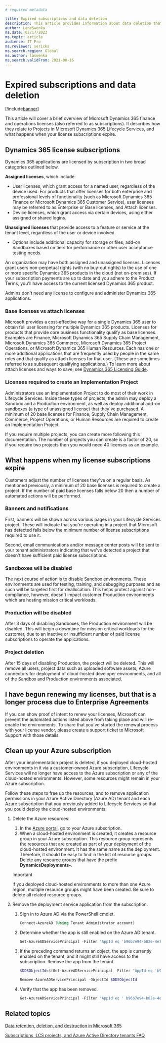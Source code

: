 ```yaml
---
# required metadata

title: Expired subscriptions and data deletion
description: This article provides information about data deletion that occurs after a Dynamics 365 finance and operations subscription expires. It also explains how to clean up cloud-hosted environments deployed to an Azure subscription after a project is deleted.
author: LaneSwenka
ms.date: 02/17/2023
ms.topic: article
audience: IT Pro
ms.reviewer: sericks
ms.search.region: Global
ms.author: laswenka
ms.search.validFrom: 2021-08-16
---
```


# Expired subscriptions and data deletion

[!include[banner](../includes/banner.md)]

This article will cover a brief overview of Microsoft Dynamics 365 finance and operations licenses (also referred to as subscriptions). It describes how they relate to Projects in Microsoft Dynamics 365 Lifecycle Services, and what happens when your license subscriptions expire.

## Dynamics 365 license subscriptions
Dynamics 365 applications are licensed by subscription in two broad categories outlined below.

**Assigned licenses**, which include:
- User licenses, which grant access for a named user, regardless of the device used. For products that offer licenses for both enterprise and professional levels of functionality (such as  Microsoft Dynamics 365 Finance or Microsoft Dynamics 365 Customer Service), user licenses may be referred to as Enterprise or Base licenses, and Attach licenses.
- Device licenses, which grant access via certain devices, using either assigned or shared logins.

**Unassigned licenses** that provide access to a feature or service at the tenant level, regardless of the user or device involved.
- Options include additional capacity for storage or files, add-on Sandboxes based on tiers for performance or other user acceptance testing needs.

An organization may have both assigned and unassigned licenses. Licenses grant users non-perpetual rights (with no buy-out rights) to the use of one or more specific Dynamics 365 products in the cloud (not on-premises). If your subscription payments are up to date and you adhere to the Product Terms, you'll have access to the current licensed Dynamics 365 product.

Admins don't need any license to configure and administer Dynamics 365 applications.

### Base licenses vs attach licenses
Microsoft provides a cost-effective way for a single Dynamics 365 user to obtain full user licensing for multiple Dynamics 365 products. Licenses for products that provide core business functionality qualify as base licenses. Examples are Finance, Microsoft Dynamics 365 Supply Chain Management, Microsoft Dynamics 365 Commerce, Microsoft Dynamics 365 Project Operations, or Microsoft Dynamics 365 Human Resources. Each has one or more additional applications that are frequently used by people in the same roles and that qualify as attach licenses for that user. (These are sometimes referred to as subsequent qualifying applications.) To learn more about attach licenses and ways to save, see [Dynamics 365 Licensing Guide](https://aka.ms/dynamicslicensingguide).

### Licenses required to create an Implementation Project
Administrators use an Implementation Project to do most of their work in Lifecycle Services. Inside these types of projects, the admin may deploy a Sandbox and a Production environment, as well as deploy additional add-on sandboxes (a type of unassigned license) that they've purchased. A minimum of 20 base licenses for Finance, Supply Chain Management, Commerce, Project Operations, or Human Resources are required to create an Implementation Project.

If you require multiple projects, you can create more following this documentation. The number of projects you can create is a factor of 20, so if you require two projects then you would need 40 licenses as an example.

## What happens when my license subscriptions expire
Customers adjust the number of licenses they've on a regular basis. As mentioned previously, a minimum of 20 base licenses is required to create a project. If the number of paid base licenses falls below 20 then a number of automated actions will be performed.

### Banners and notifications
First, banners will be shown across various pages in your Lifecycle Services project. These will indicate that you're operating in a project that Microsoft has detected falls below the minimum number of license subscriptions required to use it.

Second, email communications and/or message center posts will be sent to your tenant administrators indicating that we've detected a project that doesn't have sufficient paid license subscriptions.

### Sandboxes will be disabled
The next course of action is to disable Sandbox environments. These environments are used for testing, training, and debugging purposes and as such will be targeted first for deallocation. This helps protect against non-compliance, however, doesn't impact customer Production environments which are hosting mission critical workloads.

### Production will be disabled
After 3 days of disabling Sandboxes, the Production environment will be disabled. This will begin a downtime for mission critical workloads for the customer, due to an inactive or insufficient number of paid license subscriptions to operate the applications.

### Project deletion
After 15 days of disabling Production, the project will be deleted. This will remove all users, project data such as uploaded software assets, Azure connectors for deployment of cloud-hosted developer environments, and all of the Sandbox and Production environments associated.

## I have begun renewing my licenses, but that is a longer process due to Enterprise Agreements
If you can show proof of intent to renew your licenses, Microsoft can prevent the automated actions listed above from taking place and will re-enable the environments. To share that you've started the renewal process with your license vendor, please create a support ticket to Microsoft Support with those details.

## Clean up your Azure subscription

After your implementation project is deleted, if you deployed cloud-hosted environments in it via a customer-owned Azure subscription, Lifecycle Services will no longer have access to the Azure subscription or any of the cloud-hosted environments. However, some resources might remain in your Azure subscription.

Follow these steps to free up the resources, and to remove application permissions in your Azure Active Directory (Azure AD) tenant and each Azure subscription that you previously added to Lifecycle Services so that you could deploy the cloud-hosted environments.

1. Delete the Azure resources:

    1. In the [Azure portal](https://portal.azure.com), go to your Azure subscription.
    1. When a cloud-hosted environment is created, it creates a resource group in your Azure subscription. This resource group represents the resources that are created as part of your deployment of the cloud-hosted environment. It has the same name as the deployment. Therefore, it should be easy to find in the list of resource groups. Delete any resource groups that have the prefix **DynamicsDeployments-**.

    > [!IMPORTANT]
    > If you deployed cloud-hosted environments to more than one Azure region, multiple resource groups might have been created. Be sure to delete all related resource groups.

1. Remove the deployment service application from the subscription:

    1. Sign in to Azure AD via the PowerShell cmdlet.

        ```powershell
        Connect-AzureAD (Using Tenant Administrator account)
        ```

    1. Determine whether the app is still enabled on the Azure AD tenant.

        ```powershell
        Get-AzureADServicePrincipal -Filter "AppId eq 'b96b7e94-b82e-4e71-99a0-cf7fb188acea'"
        ```

    1. If the preceding command returns an object, the app is currently enabled on the tenant, and it might still have access to the subscription. Remove the app from the tenant.

        ```powershell
        $DDSObjectId=$(Get-AzureADServicePrincipal -Filter "AppId eq 'b96b7e94-b82e-4e71-99a0-cf7fb188acea'").ObjectId
        ```

        ```powershell
        Remove-AzureADServicePrincipal -ObjectId $DDSObjectId
        ```

    1. Verify that the app has been removed.

        ```powershell
        Get-AzureADServicePrincipal -Filter "AppId eq ' b96b7e94-b82e-4e71-99a0-cf7fb188acea'"
        ```

## Related topics

[Data retention, deletion, and destruction in Microsoft 365](/compliance/assurance/assurance-data-retention-deletion-and-destruction-overview)

[Subscriptions, LCS projects, and Azure Active Directory tenants FAQ](../../fin-ops/get-started/subscription-overview.md)
